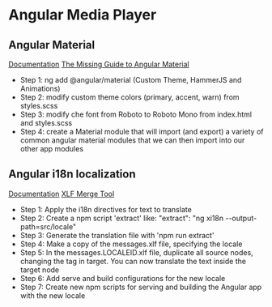 # Angular Media Player

## Angular Material

[Documentation](https://material.angular.io/)
[The Missing Guide to Angular Material](https://ultimatecourses.com/blog/the-missing-guide-to-angular-material)

- Step 1: ng add @angular/material (Custom Theme, HammerJS and Animations)
- Step 2: modify custom theme colors (primary, accent, warn) from styles.scss
- Step 3: modify che font from Roboto to Roboto Mono from index.html and styles.scss
- Step 4: create a Material module that will import (and export) a variety of common angular material modules that we can then import into our other app modules

## Angular i18n localization

[Documentation](https://angular.io/guide/i18n)
[XLF Merge Tool](https://xlftool.com/)

- Step 1: Apply the i18n directives for text to translate
- Step 2: Create a npm script 'extract' like: "extract": "ng xi18n --output-path=src/locale"
- Step 3: Generate the translation file with 'npm run extract'
- Step 4: Make a copy of the messages.xlf file, specifying the locale
- Step 5: In the messages.LOCALEID.xlf file, duplicate all source nodes, changing the tag in target. You can now translate the text inside the target node
- Step 6: Add serve and build configurations for the new locale
- Step 7: Create new npm scripts for serving and building the Angular app with the new locale
